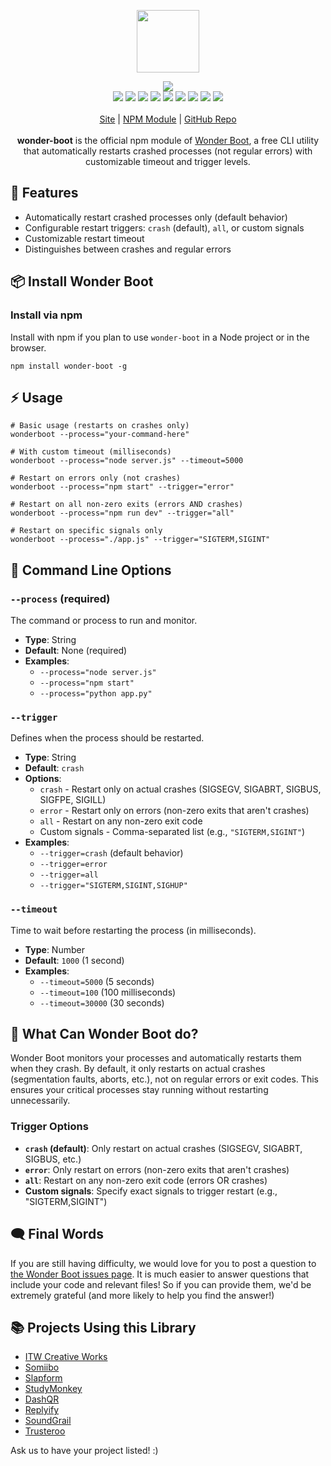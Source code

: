 <p align="center">
  <a href="https://itwcreativeworks.com">
    <img src="https://cdn.itwcreativeworks.com/assets/itw-creative-works/images/logo/itw-creative-works-brandmark-black-x.svg" width="100px">
  </a>
</p>

<p align="center">
  <img src="https://img.shields.io/github/package-json/v/itw-creative-works/wonder-boot.svg">
  <br>
  <img src="https://img.shields.io/librariesio/release/npm/wonder-boot.svg">
  <img src="https://img.shields.io/bundlephobia/min/wonder-boot.svg">
  <img src="https://img.shields.io/codeclimate/maintainability-percentage/itw-creative-works/wonder-boot.svg">
  <img src="https://img.shields.io/npm/dm/wonder-boot.svg">
  <img src="https://img.shields.io/node/v/wonder-boot.svg">
  <img src="https://img.shields.io/website/https/itwcreativeworks.com.svg">
  <img src="https://img.shields.io/github/license/itw-creative-works/wonder-boot.svg">
  <img src="https://img.shields.io/github/contributors/itw-creative-works/wonder-boot.svg">
  <img src="https://img.shields.io/github/last-commit/itw-creative-works/wonder-boot.svg">
  <br>
  <br>
  <a href="https://itwcreativeworks.com">Site</a> | <a href="https://www.npmjs.com/package/wonder-boot">NPM Module</a> | <a href="https://github.com/itw-creative-works/wonder-boot">GitHub Repo</a>
  <br>
  <br>
  <strong>wonder-boot</strong> is the official npm module of <a href="https://itwcreativeworks.com">Wonder Boot</a>, a free CLI utility that automatically restarts crashed processes (not regular errors) with customizable timeout and trigger levels.
</p>

## 🦄 Features
* Automatically restart crashed processes only (default behavior)
* Configurable restart triggers: `crash` (default), `all`, or custom signals
* Customizable restart timeout
* Distinguishes between crashes and regular errors

## 📦 Install Wonder Boot
### Install via npm
Install with npm if you plan to use `wonder-boot` in a Node project or in the browser.
```shell
npm install wonder-boot -g
```

## ⚡️ Usage
```shell
# Basic usage (restarts on crashes only)
wonderboot --process="your-command-here"

# With custom timeout (milliseconds)
wonderboot --process="node server.js" --timeout=5000

# Restart on errors only (not crashes)
wonderboot --process="npm start" --trigger="error"

# Restart on all non-zero exits (errors AND crashes)
wonderboot --process="npm run dev" --trigger="all"

# Restart on specific signals only
wonderboot --process="./app.js" --trigger="SIGTERM,SIGINT"
```

## 📘 Command Line Options

### `--process` (required)
The command or process to run and monitor.
- **Type**: String
- **Default**: None (required)
- **Examples**:
  - `--process="node server.js"`
  - `--process="npm start"`
  - `--process="python app.py"`

### `--trigger`
Defines when the process should be restarted.
- **Type**: String
- **Default**: `crash`
- **Options**:
  - `crash` - Restart only on actual crashes (SIGSEGV, SIGABRT, SIGBUS, SIGFPE, SIGILL)
  - `error` - Restart only on errors (non-zero exits that aren't crashes)
  - `all` - Restart on any non-zero exit code
  - Custom signals - Comma-separated list (e.g., `"SIGTERM,SIGINT"`)
- **Examples**:
  - `--trigger=crash` (default behavior)
  - `--trigger=error`
  - `--trigger=all`
  - `--trigger="SIGTERM,SIGINT,SIGHUP"`

### `--timeout`
Time to wait before restarting the process (in milliseconds).
- **Type**: Number
- **Default**: `1000` (1 second)
- **Examples**:
  - `--timeout=5000` (5 seconds)
  - `--timeout=100` (100 milliseconds)
  - `--timeout=30000` (30 seconds)

## 📝 What Can Wonder Boot do?
Wonder Boot monitors your processes and automatically restarts them when they crash. By default, it only restarts on actual crashes (segmentation faults, aborts, etc.), not on regular errors or exit codes. This ensures your critical processes stay running without restarting unnecessarily.

### Trigger Options
- **`crash` (default)**: Only restart on actual crashes (SIGSEGV, SIGABRT, SIGBUS, etc.)
- **`error`**: Only restart on errors (non-zero exits that aren't crashes)
- **`all`**: Restart on any non-zero exit code (errors OR crashes)
- **Custom signals**: Specify exact signals to trigger restart (e.g., "SIGTERM,SIGINT")

## 🗨️ Final Words
If you are still having difficulty, we would love for you to post
a question to [the Wonder Boot issues page](https://github.com/itw-creative-works/wonder-boot/issues). It is much easier to answer questions that include your code and relevant files! So if you can provide them, we'd be extremely grateful (and more likely to help you find the answer!)

## 📚 Projects Using this Library
* [ITW Creative Works](https://itwcreativeworks.com)
* [Somiibo](https://somiibo.com)
* [Slapform](https://slapform.com)
* [StudyMonkey](https://studymonkey.ai)
* [DashQR](https://dashqr.com)
* [Replyify](https://replyify.app)
* [SoundGrail](https://soundgrail.com)
* [Trusteroo](https://trusteroo.com)

Ask us to have your project listed! :)
